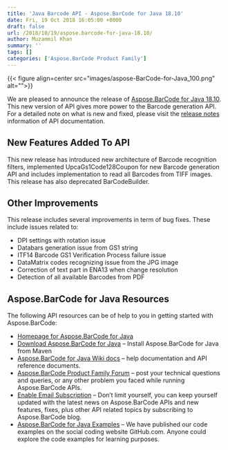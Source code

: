 ```yaml
---
title: 'Java Barcode API - Aspose.BarCode for Java 18.10'
date: Fri, 19 Oct 2018 16:05:00 +0000
draft: false
url: /2018/10/19/aspose.barcode-for-java-18.10/
author: Muzammil Khan
summary: ''
tags: []
categories: ['Aspose.BarCode Product Family']
---
```




{{< figure align=center src="images/aspose-BarCode-for-Java_100.png" alt="">}}


We are pleased to announce the release of [Aspose.BarCode for Java 18.10][1]. This new version of API gives more power to the Barcode generation API. For a detailed note on what is new and fixed, please visit the [release notes][2] information of API documentation.

## New Features Added To API

This new release has introduced new architecture of Barcode recognition filters, implemented UpcaGs1Code128Coupon for new Barcode generation API and includes implementation to read all Barcodes from TIFF images. This release has also deprecated BarCodeBuilder.

## Other Improvements

This release includes several improvements in term of bug fixes. These include issues related to:

*   DPI settings with rotation issue
*   Databars generation issue from GS1 string 
*   ITF14 Barcode GS1 Verification Process failure issue
*   DataMatrix codes recognizing issue from the JPG image 
*   Correction of text part in ENA13 when change resolution 
*   Detection of all available Barcodes from PDF

## Aspose.BarCode for Java Resources

The following API resources can be of help to you in getting started with Aspose.BarCode:

*   [Homepage for Aspose.BarCode for Java][3]
*   [Download Aspose.BarCode for Java][4] – Install Aspose.BarCode for Java from Maven
*   [Aspose.BarCode for Java Wiki docs][5] – help documentation and API reference documents.
*   [Aspose.BarCode Product Family Forum][6] – post your technical questions and queries, or any other problem you faced while running Aspose.BarCode APIs.
*   [Enable Email Subscription][7] – Don’t limit yourself, you can keep yourself updated with the latest news on Aspose.BarCode APIs and new features, fixes, plus other API related topics by subscribing to Aspose.BarCode blog.
*   [Aspose.BarCode for Java Examples][8] – We have published our code examples on the social coding website GitHub.com. Anyone could explore the code examples for learning purposes.




[1]: https://artifact.aspose.com/webapp/#/artifacts/browse/tree/General/repo/com/aspose/aspose-barcode/18.10
[2]: https://docs.aspose.com/barcode/java/aspose-barcode-for-java-18-10-release-notes/
[3]: https://products.aspose.com/barcode/java
[4]: https://artifact.aspose.com/webapp/#/artifacts/browse/tree/General/repo/com/aspose/aspose-barcode/
[5]: https://docs.aspose.com/barcode/java/
[6]: https://forum.aspose.com/c/barcode
[7]: https://blog.aspose.com/category/aspose-products/aspose-barcode-product-family/
[8]: https://github.com/aspose-barcode/Aspose.BarCode-for-Java




